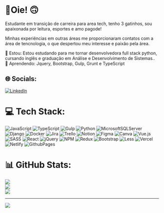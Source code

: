 # 💫Oie! 🙃

Estudante em transição de carreira para area tech, tenho 3 gatinhos, sou apaixonada por leitura, esportes e amo pagode!<br>

Minhas experiências em outras áreas me proporcionaram contatos com a área de tencnologia,  o que despertou meu interesse e paixão pela área. 

🔭 Estou: Estou estudando para me tornar desenvolvedora full stack python, cursando inglês e graduação em Análise e Desenvolvimento de Sistemas..<br>
🌱 Aprendendo: Jquery, Bootstrap, Gulp, Grunt e TypeScript<br>



## 🌐 Socials:
[![LinkedIn](https://img.shields.io/badge/LinkedIn-%230077B5.svg?logo=linkedin&logoColor=white)](https://linkedin.com/in/https://www.linkedin.com/in/kathleen-santos-99526816a/) 

# 💻 Tech Stack:
![JavaScript](https://img.shields.io/badge/javascript-%23323330.svg?style=flat&logo=javascript&logoColor=%23F7DF1E) ![TypeScript](https://img.shields.io/badge/typescript-%23007ACC.svg?style=flat&logo=typescript&logoColor=white) ![Gulp](https://img.shields.io/badge/GULP-%23CF4647.svg?style=flat&logo=gulp&logoColor=white) ![Python](https://img.shields.io/badge/python-3670A0?style=flat&logo=python&logoColor=ffdd54) ![MicrosoftSQLServer](https://img.shields.io/badge/Microsoft%20SQL%20Server-CC2927?style=flat&logo=microsoft%20sql%20server&logoColor=white) ![Django](https://img.shields.io/badge/django-%23092E20.svg?style=flat&logo=django&logoColor=white) ![Docker](https://img.shields.io/badge/docker-%230db7ed.svg?style=flat&logo=docker&logoColor=white) ![Jira](https://img.shields.io/badge/jira-%230A0FFF.svg?style=flat&logo=jira&logoColor=white) ![Trello](https://img.shields.io/badge/Trello-%23026AA7.svg?style=flat&logo=Trello&logoColor=white) ![Notion](https://img.shields.io/badge/Notion-%23000000.svg?style=flat&logo=notion&logoColor=white) ![Figma](https://img.shields.io/badge/figma-%23F24E1E.svg?style=flat&logo=figma&logoColor=white) ![Canva](https://img.shields.io/badge/Canva-%2300C4CC.svg?style=flat&logo=Canva&logoColor=white) ![Vue.js](https://img.shields.io/badge/vue.js-%2335495e.svg?style=flat&logo=vuedotjs&logoColor=%234FC08D) ![SASS](https://img.shields.io/badge/SASS-hotpink.svg?style=flat&logo=SASS&logoColor=white) ![React](https://img.shields.io/badge/react-%2320232a.svg?style=flat&logo=react&logoColor=%2361DAFB) ![jQuery](https://img.shields.io/badge/jquery-%230769AD.svg?style=flat&logo=jquery&logoColor=white) ![NPM](https://img.shields.io/badge/NPM-%23CB3837.svg?style=flat&logo=npm&logoColor=white) ![Redux](https://img.shields.io/badge/redux-%23593d88.svg?style=flat&logo=redux&logoColor=white) ![Bootstrap](https://img.shields.io/badge/bootstrap-%238511FA.svg?style=flat&logo=bootstrap&logoColor=white) ![Less](https://img.shields.io/badge/less-2B4C80?style=flat&logo=less&logoColor=white) ![Vercel](https://img.shields.io/badge/vercel-%23000000.svg?style=flat&logo=vercel&logoColor=white) ![Netlify](https://img.shields.io/badge/netlify-%23000000.svg?style=flat&logo=netlify&logoColor=#00C7B7) ![GithubPages](https://img.shields.io/badge/github%20pages-121013?style=flat&logo=github&logoColor=white)
# 📊 GitHub Stats:
![](https://github-readme-stats.vercel.app/api?username=Kathleen98&theme=dark&hide_border=false&include_all_commits=true&count_private=true) <br>
![](https://github-readme-streak-stats.herokuapp.com/?user=Kathleen98&theme=dark&hide_border=false)<br>
![](https://github-readme-stats.vercel.app/api/top-langs/?username=Kathleen98&theme=dark&hide_border=false&include_all_commits=true&count_private=true&layout=compact)


---
[![](https://visitcount.itsvg.in/api?id=Kathleen98&icon=0&color=0)](https://visitcount.itsvg.in)

<!-- Proudly created with GPRM ( https://gprm.itsvg.in ) -->
